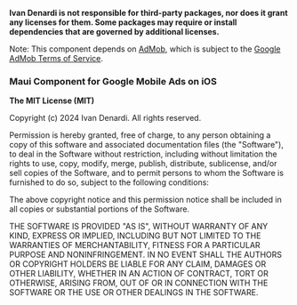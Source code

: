 **Ivan Denardi is not responsible for third-party packages, nor does it grant 
any licenses for them. Some packages may require or install dependencies that 
are governed by additional licenses.**

Note: This component depends on [AdMob](https://developers.google.com/admob/),
which is subject to the 
[Google AdMob Terms of Service](https://developers.google.com/admob/terms).

### Maui Component for Google Mobile Ads on iOS

**The MIT License (MIT)**

Copyright (c) 2024 Ivan Denardi. All rights reserved.

Permission is hereby granted, free of charge, to any person obtaining a copy
of this software and associated documentation files (the "Software"), to deal
in the Software without restriction, including without limitation the rights
to use, copy, modify, merge, publish, distribute, sublicense, and/or sell
copies of the Software, and to permit persons to whom the Software is
furnished to do so, subject to the following conditions:

The above copyright notice and this permission notice shall be included in all
copies or substantial portions of the Software.

THE SOFTWARE IS PROVIDED "AS IS", WITHOUT WARRANTY OF ANY KIND, EXPRESS OR
IMPLIED, INCLUDING BUT NOT LIMITED TO THE WARRANTIES OF MERCHANTABILITY,
FITNESS FOR A PARTICULAR PURPOSE AND NONINFRINGEMENT. IN NO EVENT SHALL THE
AUTHORS OR COPYRIGHT HOLDERS BE LIABLE FOR ANY CLAIM, DAMAGES OR OTHER
LIABILITY, WHETHER IN AN ACTION OF CONTRACT, TORT OR OTHERWISE, ARISING FROM,
OUT OF OR IN CONNECTION WITH THE SOFTWARE OR THE USE OR OTHER DEALINGS IN THE
SOFTWARE.
